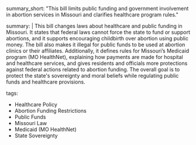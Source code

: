 summary_short: "This bill limits public funding and government involvement in abortion services in Missouri and clarifies healthcare program rules."

summary: |
  This bill changes laws about healthcare and public funding in Missouri. It states that federal laws cannot force the state to fund or support abortions, and it supports encouraging childbirth over abortion using public money. The bill also makes it illegal for public funds to be used at abortion clinics or their affiliates. Additionally, it defines rules for Missouri’s Medicaid program (MO HealthNet), explaining how payments are made for hospital and healthcare services, and gives residents and officials more protections against federal actions related to abortion funding. The overall goal is to protect the state's sovereignty and moral beliefs while regulating public funds and healthcare provisions.

tags:
  - Healthcare Policy
  - Abortion Funding Restrictions
  - Public Funds
  - Missouri Law
  - Medicaid (MO HealthNet)
  - State Sovereignty
